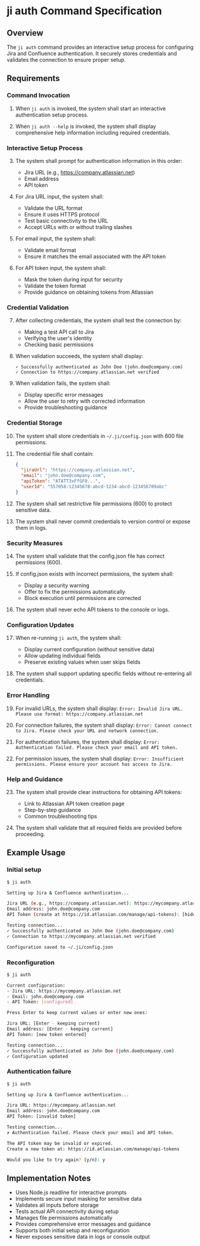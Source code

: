 # ji auth Command Specification

## Overview

The `ji auth` command provides an interactive setup process for configuring Jira and Confluence authentication. It securely stores credentials and validates the connection to ensure proper setup.

## Requirements

### Command Invocation

1. When `ji auth` is invoked, the system shall start an interactive authentication setup process.

2. When `ji auth --help` is invoked, the system shall display comprehensive help information including required credentials.

### Interactive Setup Process

3. The system shall prompt for authentication information in this order:
   - Jira URL (e.g., https://company.atlassian.net)
   - Email address
   - API token

4. For Jira URL input, the system shall:
   - Validate the URL format
   - Ensure it uses HTTPS protocol
   - Test basic connectivity to the URL
   - Accept URLs with or without trailing slashes

5. For email input, the system shall:
   - Validate email format
   - Ensure it matches the email associated with the API token

6. For API token input, the system shall:
   - Mask the token during input for security
   - Validate the token format
   - Provide guidance on obtaining tokens from Atlassian

### Credential Validation

7. After collecting credentials, the system shall test the connection by:
   - Making a test API call to Jira
   - Verifying the user's identity
   - Checking basic permissions

8. When validation succeeds, the system shall display:
   ```
   ✓ Successfully authenticated as John Doe (john.doe@company.com)
   ✓ Connection to https://company.atlassian.net verified
   ```

9. When validation fails, the system shall:
   - Display specific error messages
   - Allow the user to retry with corrected information
   - Provide troubleshooting guidance

### Credential Storage

10. The system shall store credentials in `~/.ji/config.json` with 600 file permissions.

11. The credential file shall contain:
    ```json
    {
      "jiraUrl": "https://company.atlassian.net",
      "email": "john.doe@company.com",
      "apiToken": "ATATT3xFfGF0...",
      "userId": "557058:12345678-abcd-1234-abcd-123456789abc"
    }
    ```

12. The system shall set restrictive file permissions (600) to protect sensitive data.

13. The system shall never commit credentials to version control or expose them in logs.

### Security Measures

14. The system shall validate that the config.json file has correct permissions (600).

15. If config.json exists with incorrect permissions, the system shall:
    - Display a security warning
    - Offer to fix the permissions automatically
    - Block execution until permissions are corrected

16. The system shall never echo API tokens to the console or logs.

### Configuration Updates

17. When re-running `ji auth`, the system shall:
    - Display current configuration (without sensitive data)
    - Allow updating individual fields
    - Preserve existing values when user skips fields

18. The system shall support updating specific fields without re-entering all credentials.

### Error Handling

19. For invalid URLs, the system shall display:
    `Error: Invalid Jira URL. Please use format: https://company.atlassian.net`

20. For connection failures, the system shall display:
    `Error: Cannot connect to Jira. Please check your URL and network connection.`

21. For authentication failures, the system shall display:
    `Error: Authentication failed. Please check your email and API token.`

22. For permission issues, the system shall display:
    `Error: Insufficient permissions. Please ensure your account has access to Jira.`

### Help and Guidance

23. The system shall provide clear instructions for obtaining API tokens:
    - Link to Atlassian API token creation page
    - Step-by-step guidance
    - Common troubleshooting tips

24. The system shall validate that all required fields are provided before proceeding.

## Example Usage

### Initial setup
```bash
$ ji auth

Setting up Jira & Confluence authentication...

Jira URL (e.g., https://company.atlassian.net): https://mycompany.atlassian.net
Email address: john.doe@company.com
API Token (create at https://id.atlassian.com/manage/api-tokens): [hidden input]

Testing connection...
✓ Successfully authenticated as John Doe (john.doe@company.com)
✓ Connection to https://mycompany.atlassian.net verified

Configuration saved to ~/.ji/config.json
```

### Reconfiguration
```bash
$ ji auth

Current configuration:
- Jira URL: https://mycompany.atlassian.net
- Email: john.doe@company.com
- API Token: [configured]

Press Enter to keep current values or enter new ones:

Jira URL: [Enter - keeping current]
Email address: [Enter - keeping current]
API Token: [new token entered]

Testing connection...
✓ Successfully authenticated as John Doe (john.doe@company.com)
✓ Configuration updated
```

### Authentication failure
```bash
$ ji auth

Setting up Jira & Confluence authentication...

Jira URL: https://mycompany.atlassian.net
Email address: john.doe@company.com
API Token: [invalid token]

Testing connection...
✗ Authentication failed. Please check your email and API token.

The API token may be invalid or expired.
Create a new token at: https://id.atlassian.com/manage/api-tokens

Would you like to try again? (y/n): y
```

## Implementation Notes

- Uses Node.js readline for interactive prompts
- Implements secure input masking for sensitive data
- Validates all inputs before storage
- Tests actual API connectivity during setup
- Manages file permissions automatically
- Provides comprehensive error messages and guidance
- Supports both initial setup and reconfiguration
- Never exposes sensitive data in logs or console output